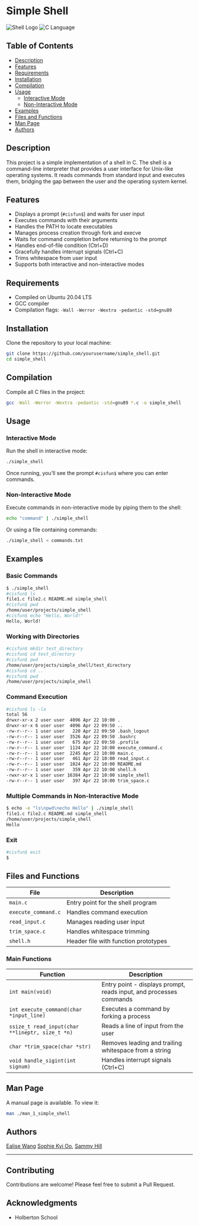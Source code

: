 # Simple Shell

![Shell Logo](https://img.shields.io/badge/Simple-Shell-blue)
![C Language](https://img.shields.io/badge/Language-C-green)

## Table of Contents
- [Description](#description)
- [Features](#features)
- [Requirements](#requirements)
- [Installation](#installation)
- [Compilation](#compilation)
- [Usage](#usage)
  - [Interactive Mode](#interactive-mode)
  - [Non-Interactive Mode](#non-interactive-mode)
- [Examples](#examples)
- [Files and Functions](#files-and-functions)
- [Man Page](#man-page)
- [Authors](#authors)

## Description

This project is a simple implementation of a shell in C. The shell is a command-line interpreter that provides a user interface for Unix-like operating systems. It reads commands from standard input and executes them, bridging the gap between the user and the operating system kernel.

## Features

- Displays a prompt (`#cisfun$`) and waits for user input
- Executes commands with their arguments
- Handles the PATH to locate executables
- Manages process creation through fork and execve
- Waits for command completion before returning to the prompt
- Handles end-of-file condition (Ctrl+D)
- Gracefully handles interrupt signals (Ctrl+C)
- Trims whitespace from user input
- Supports both interactive and non-interactive modes

## Requirements

- Compiled on Ubuntu 20.04 LTS
- GCC compiler
- Compilation flags: `-Wall -Werror -Wextra -pedantic -std=gnu89`

## Installation

Clone the repository to your local machine:

```bash
git clone https://github.com/yourusername/simple_shell.git
cd simple_shell
```

## Compilation

Compile all C files in the project:

```bash
gcc -Wall -Werror -Wextra -pedantic -std=gnu89 *.c -o simple_shell
```

## Usage

### Interactive Mode

Run the shell in interactive mode:

```bash
./simple_shell
```

Once running, you'll see the prompt `#cisfun$` where you can enter commands.

### Non-Interactive Mode

Execute commands in non-interactive mode by piping them to the shell:

```bash
echo "command" | ./simple_shell
```

Or using a file containing commands:

```bash
./simple_shell < commands.txt
```

## Examples

### Basic Commands

```bash
$ ./simple_shell
#cisfun$ ls
file1.c file2.c README.md simple_shell
#cisfun$ pwd
/home/user/projects/simple_shell
#cisfun$ echo "Hello, World!"
Hello, World!
```

### Working with Directories

```bash
#cisfun$ mkdir test_directory
#cisfun$ cd test_directory
#cisfun$ pwd
/home/user/projects/simple_shell/test_directory
#cisfun$ cd ..
#cisfun$ pwd
/home/user/projects/simple_shell
```

### Command Execution

```bash
#cisfun$ ls -la
total 56
drwxr-xr-x 2 user user  4096 Apr 22 10:00 .
drwxr-xr-x 6 user user  4096 Apr 22 09:50 ..
-rw-r--r-- 1 user user   220 Apr 22 09:50 .bash_logout
-rw-r--r-- 1 user user  3526 Apr 22 09:50 .bashrc
-rw-r--r-- 1 user user   675 Apr 22 09:50 .profile
-rw-r--r-- 1 user user  1124 Apr 22 10:00 execute_command.c
-rw-r--r-- 1 user user  2245 Apr 22 10:00 main.c
-rw-r--r-- 1 user user   461 Apr 22 10:00 read_input.c
-rw-r--r-- 1 user user  1024 Apr 22 10:00 README.md
-rw-r--r-- 1 user user   359 Apr 22 10:00 shell.h
-rwxr-xr-x 1 user user 16384 Apr 22 10:00 simple_shell
-rw-r--r-- 1 user user   397 Apr 22 10:00 trim_space.c
```

### Multiple Commands in Non-Interactive Mode

```bash
$ echo -e "ls\npwd\necho Hello" | ./simple_shell
file1.c file2.c README.md simple_shell
/home/user/projects/simple_shell
Hello
```

### Exit

```bash
#cisfun$ exit
$
```

## Files and Functions

| File | Description |
| --- | --- |
| `main.c` | Entry point for the shell program |
| `execute_command.c` | Handles command execution |
| `read_input.c` | Manages reading user input |
| `trim_space.c` | Handles whitespace trimming |
| `shell.h` | Header file with function prototypes |

### Main Functions

| Function | Description |
| --- | --- |
| `int main(void)` | Entry point - displays prompt, reads input, and processes commands |
| `int execute_command(char *input_line)` | Executes a command by forking a process |
| `ssize_t read_input(char **lineptr, size_t *n)` | Reads a line of input from the user |
| `char *trim_space(char *str)` | Removes leading and trailing whitespace from a string |
| `void handle_sigint(int signum)` | Handles interrupt signals (Ctrl+C) |

## Man Page

A manual page is available. To view it:

```bash
man ./man_1_simple_shell
```

## Authors

[Ealise Wang](https://github.com/Ealise611)
[Sophie Kyi Oo](https://github.com/User10538),
[Sammy Hill](https://github.com/CascadingDreams)

---

## Contributing

Contributions are welcome! Please feel free to submit a Pull Request.

## Acknowledgments

* Holberton School
